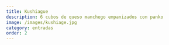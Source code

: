 ```yaml
---
title: Kushiague
description: 6 cubos de queso manchego empanizados con panko
image: /images/kushiage.jpg
category: entradas
order: 2
---
```

